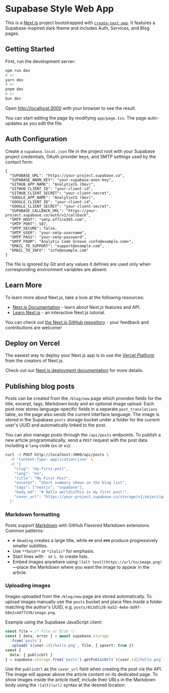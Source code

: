 # Supabase Style Web App

This is a [Next.js](https://nextjs.org) project bootstrapped with [`create-next-app`](https://nextjs.org/docs/app/api-reference/cli/create-next-app). It features a Supabase-inspired dark theme and includes Auth, Services, and Blog pages.

## Getting Started

First, run the development server:

```bash
npm run dev
# or
yarn dev
# or
pnpm dev
# or
bun dev
```

Open [http://localhost:3000](http://localhost:3000) with your browser to see the result.

You can start editing the page by modifying `app/page.tsx`. The page auto-updates as you edit the file.

## Auth Configuration

Create a `supabase.local.json` file in the project root with your Supabase project credentials, OAuth provider keys, and SMTP settings used by the contact form:

```
{
  "SUPABASE_URL": "https://your-project.supabase.co",
  "SUPABASE_ANON_KEY": "your-supabase-anon-key",
  "GITHUB_APP_NAME": "AnalytixCG (Dev)",
  "GITHUB_CLIENT_ID": "your-client-id",
  "GITHUB_CLIENT_SECRET": "your-client-secret",
  "GOOGLE_APP_NAME": "AnalytixCG (Dev)",
  "GOOGLE_CLIENT_ID": "your-client-id",
  "GOOGLE_CLIENT_SECRET": "your-client-secret",
  "SUPABASE_CALLBACK_URL": "https://your-project.supabase.co/auth/v1/callback",
  "SMTP_HOST": "smtp.office365.com",
  "SMTP_PORT": 587,
  "SMTP_SECURE": false,
  "SMTP_USER": "your-smtp-username",
  "SMTP_PASS": "your-smtp-password",
  "SMTP_FROM": "Analytix Code Groove <info@example.com>",
  "EMAIL_TO_SUPPORT": "support@example.com",
  "EMAIL_TO_INFO": "info@example.com"
}
```

The file is ignored by Git and any values it defines are used only when corresponding environment variables are absent.

## Learn More

To learn more about Next.js, take a look at the following resources:

- [Next.js Documentation](https://nextjs.org/docs) - learn about Next.js features and API.
- [Learn Next.js](https://nextjs.org/learn) - an interactive Next.js tutorial.

You can check out [the Next.js GitHub repository](https://github.com/vercel/next.js) - your feedback and contributions are welcome!

## Deploy on Vercel

The easiest way to deploy your Next.js app is to use the [Vercel Platform](https://vercel.com/new?utm_medium=default-template&filter=next.js&utm_source=create-next-app&utm_campaign=create-next-app-readme) from the creators of Next.js.

Check out our [Next.js deployment documentation](https://nextjs.org/docs/app/building-your-application/deploying) for more details.

## Publishing blog posts

Posts can be created from the `/blog/new` page which provides fields for the title, excerpt, tags, Markdown body and an optional image upload. Each post now stores language-specific fields in a separate `post_translations` table, so the page also sends the current interface language. The image is stored in the Supabase `posts` storage bucket under a folder for the current user's UUID and automatically linked to the post.

You can also manage posts through the `/api/posts` endpoints. To publish a new article programmatically, send a `POST` request with the post data including a `lang` code (`en` or `es`):

```bash
curl -X POST http://localhost:3000/api/posts \
  -H 'Content-Type: application/json' \
  -d '{
    "slug": "my-first-post",
    "lang": "en",
    "title": "My First Post",
    "excerpt": "Short summary shown on the blog list",
    "tags": ["nextjs", "supabase"],
    "body_md": "# Hello world\nThis is my first post!",
    "cover_url": "https://your-project.supabase.co/storage/v1/object/public/posts/<user-id>/hello.png"
  }'
```

### Markdown formatting

Posts support [Markdown](https://www.markdownguide.org/basic-syntax/) with GitHub Flavored Markdown extensions. Common patterns:

- `# Heading` creates a large title, while `##` and `###` produce progressively smaller subtitles.
- Use `**bold**` or `*italic*` for emphasis.
- Start lines with `-` or `1.` to create lists.
- Embed images anywhere using `![alt text](https://url/to/image.png)`—place the Markdown where you want the image to appear in the article.

### Uploading images

Images uploaded from the `/blog/new` page are stored automatically. To upload images manually use the `posts` bucket and place files inside a folder matching the author's UUID, e.g. `posts/013d5128-6a52-4e6e-bd9f-b8e2c4477339/image.png`.

Example using the Supabase JavaScript client:

```ts
const file = /* File or Blob */
const { data, error } = await supabase.storage
  .from('posts')
  .upload(`${user.id}/hello.png`, file, { upsert: true })
const {
  data: { publicUrl }
} = supabase.storage.from('posts').getPublicUrl(`${user.id}/hello.png`)
```

Use the `publicUrl` as the `cover_url` field when creating the post via the API. The image will appear above the article content on its dedicated page.
To show images inside the article itself, include their URLs in the Markdown body using the `![alt](url)` syntax at the desired location.
